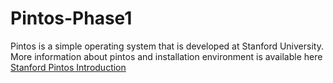 # Pintos-Phase1
Pintos is a simple operating system that is developed at Stanford University.
More information about pintos and installation environment is available here [Stanford Pintos Introduction](https://web.stanford.edu/class/cs140/projects/pintos/pintos_1.html#SEC1)
